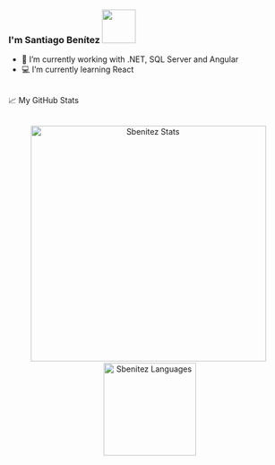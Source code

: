 ### I'm Santiago Benítez          <img src="https://media.giphy.com/media/WFZvB7VIXBgiz3oDXE/giphy.gif" width="60px">



- :paperclip: I’m currently working with .NET, SQL Server and Angular
- :computer: I’m currently learning React

<br />

<summary>📈 My GitHub Stats</summary>

<br />

<p align="center"> 
  <img src="https://github-readme-stats.vercel.app/api?username=sbenitez73&show_icons=true&theme=tokyonight&locale=en" alt="Sbenitez Stats" width="420"/>&nbsp;
  <img src="https://github-readme-stats.vercel.app/api/top-langs/?username=sbenitez73&layout=compact&theme=tokyonight&locale=en" alt="Sbenitez Languages" height="165">
</p>
